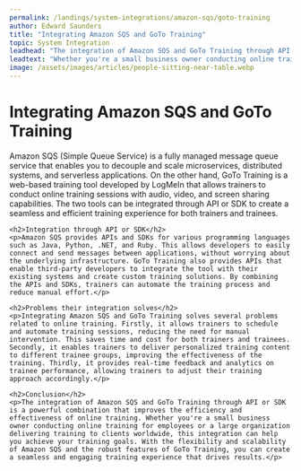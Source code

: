 ```yaml
---
permalink: /landings/system-integrations/amazon-sqs/goto-training
author: Edward Saunders
title: "Integrating Amazon SQS and GoTo Training"
topic: System Integration
leadhead: "The integration of Amazon SQS and GoTo Training through API or SDK is a powerful combination that improves the efficiency and effectiveness of online training"
leadtext: "Whether you're a small business owner conducting online training for employees or a large organization delivering training to clients worldwide, this integration can help you achieve your training goals. With the flexibility and scalability of Amazon SQS and the robust features of GoTo Training, you can create a seamless and engaging training experience that drives results."
image: /assets/images/articles/people-sitting-near-table.webp
---
```

<div class="arttext">	<h1>Integrating Amazon SQS and GoTo Training</h1>
	<p>Amazon SQS (Simple Queue Service) is a fully managed message queue service that enables you to decouple and scale microservices, distributed systems, and serverless applications. On the other hand, GoTo Training is a web-based training tool developed by LogMeIn that allows trainers to conduct online training sessions with audio, video, and screen sharing capabilities. The two tools can be integrated through API or SDK to create a seamless and efficient training experience for both trainers and trainees.</p>

	<h2>Integration through API or SDK</h2>
	<p>Amazon SQS provides APIs and SDKs for various programming languages such as Java, Python, .NET, and Ruby. This allows developers to easily connect and send messages between applications, without worrying about the underlying infrastructure. GoTo Training also provides APIs that enable third-party developers to integrate the tool with their existing systems and create custom training solutions. By combining the APIs and SDKs, trainers can automate the training process and reduce manual effort.</p>

	<h2>Problems their integration solves</h2>
	<p>Integrating Amazon SQS and GoTo Training solves several problems related to online training. Firstly, it allows trainers to schedule and automate training sessions, reducing the need for manual intervention. This saves time and cost for both trainers and trainees. Secondly, it enables trainers to deliver personalized training content to different trainee groups, improving the effectiveness of the training. Thirdly, it provides real-time feedback and analytics on trainee performance, allowing trainers to adjust their training approach accordingly.</p>

	<h2>Conclusion</h2>
	<p>The integration of Amazon SQS and GoTo Training through API or SDK is a powerful combination that improves the efficiency and effectiveness of online training. Whether you're a small business owner conducting online training for employees or a large organization delivering training to clients worldwide, this integration can help you achieve your training goals. With the flexibility and scalability of Amazon SQS and the robust features of GoTo Training, you can create a seamless and engaging training experience that drives results.</p>

</div>